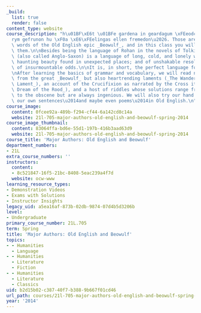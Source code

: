 ```yaml
---
_build:
  list: true
  render: false
content_type: website
course_description: "h\u01BF\xE6t \u01BFe gardena in geardagum \xFEeodcyninga \xFE\
  rym gefrunon hu \xF0a \xE6\xFEelingas ellen fremedon\u2026. Those are the first\
  \ words of the Old English epic _Beowulf_, and in this class you will learn to read\
  \ them.\n\nBesides being the language of Rohan in the novels of Tolkien, Old English\
  \ (also called Anglo-Saxon) is a language of long, cold, and lonely winters; of\
  \ haunting beauty found in unexpected places; and of unshakable resolve in the face\
  \ of insurmountable odds.\n\nIt is, in short, the perfect language for MIT students.\n\
  \nAfter learning the basics of grammar and vocabulary, we will read not just excerpts\
  \ from the great _Beowulf_ but also heartrending laments (_The Wanderer, The Wife's\
  \ Lament_), an account of the Crucifixion as narrated by the Cross itself (_The\
  \ Dream of the Rood_), and a host of riddles whose solutions range from the sacred\
  \ to the obscene but are always ingenious. We will also try our hand at composing\
  \ our own sentences\u2014and maybe even poems\u2014in Old English.\n"
course_image:
  content: 0fcee92a-489b-f294-cf44-6a142cd8c14a
  website: 21l-705-major-authors-old-english-and-beowulf-spring-2014
course_image_thumbnail:
  content: 83064ffa-bd6e-55d1-197b-416b3aad63d9
  website: 21l-705-major-authors-old-english-and-beowulf-spring-2014
course_title: 'Major Authors: Old English and Beowulf'
department_numbers:
- 21L
extra_course_numbers: ''
instructors:
  content:
  - 8c521847-16f5-21bc-8408-5eac239a4f7d
  website: ocw-www
learning_resource_types:
- Demonstration Videos
- Exams with Solutions
- Instructor Insights
legacy_uid: a5ea16af-873b-02db-9874-07d4b5d3206b
level:
- Undergraduate
primary_course_number: 21L.705
term: Spring
title: 'Major Authors: Old English and Beowulf'
topics:
- - Humanities
  - Language
- - Humanities
  - Literature
  - Fiction
- - Humanities
  - Literature
  - Classics
uid: b2d15b02-c387-40f7-b388-9b667f01cd46
url_path: courses/21l-705-major-authors-old-english-and-beowulf-spring-2014
year: '2014'
---
```

